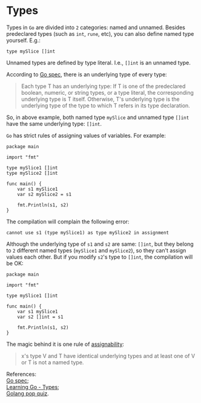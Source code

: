 # Types

Types in `Go` are divided into `2` categories: named and unnamed. Besides predeclared types \(such as `int`, `rune`, etc\), you can also define named type yourself. E.g.:

```text
type mySlice []int
```

Unnamed types are defined by type literal. I.e., `[]int` is an unnamed type.

According to [Go spec](https://golang.org/ref/spec#Types), there is an underlying type of every type:

> Each type T has an underlying type: If T is one of the predeclared boolean, numeric, or string types, or a type literal, the corresponding underlying type is T itself. Otherwise, T's underlying type is the underlying type of the type to which T refers in its type declaration.

So, in above example, both named type `mySlice` and unnamed type `[]int` have the same underlying type: `[]int`.

`Go` has strict rules of assigning values of variables. For example:

```text
package main

import "fmt"

type mySlice1 []int
type mySlice2 []int

func main() {
    var s1 mySlice1
    var s2 mySlice2 = s1

    fmt.Println(s1, s2)
}
```

The compilation will complain the following error:

```text
cannot use s1 (type mySlice1) as type mySlice2 in assignment
```

Although the underlying type of `s1` and `s2` are same: `[]int`, but they belong to `2` different named types \(`mySlice1` and `mySlice2`\), so they can't assign values each other. But if you modify `s2`'s type to `[]int`, the compilation will be OK:

```text
package main

import "fmt"

type mySlice1 []int

func main() {
    var s1 mySlice1
    var s2 []int = s1

    fmt.Println(s1, s2)
}
```

The magic behind it is one rule of [assignability](https://golang.org/ref/spec#Assignability):

> x's type V and T have identical underlying types and at least one of V or T is not a named type.

References:  
[Go spec](https://golang.org/ref/spec#Types);  
[Learning Go - Types](http://www.laktek.com/2012/01/27/learning-go-types/);  
[Golang pop quiz](https://twitter.com/davecheney/status/734646224696016901).

